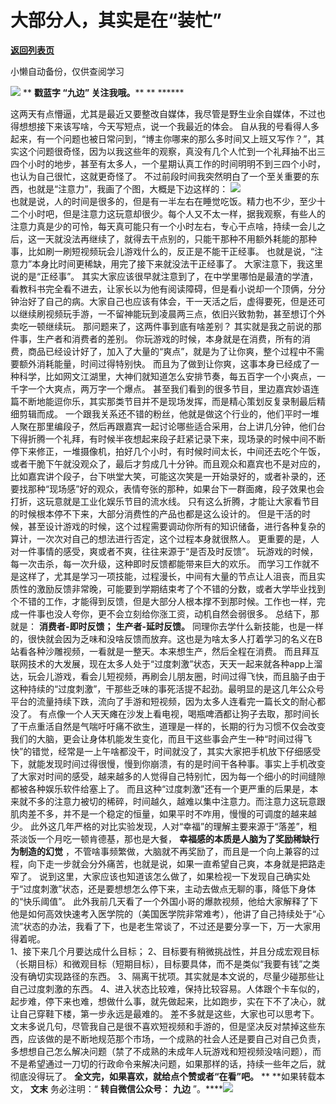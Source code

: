 # 大部分人，其实是在“装忙”

[**返回列表页**](/gzh/九边)

小懒自动备份，仅供查阅学习

****![](https://mmbiz.qpic.cn/mmbiz_gif/Lvm6UAoJibrP9JEWQRXR3swLXRYlFicicbg2q6gYPiapiaCkPr8GibxibGO0jcDe76cnAUJ3KBkCmyTIZBueDAOslJ0Zw/640?wx_fmt=gif)****
** **戳蓝字 **“九边”** 关注我哦。**** ** ******

  
这两天有点懵逼，尤其是最近又要整改自媒体，我尽管是野生业余自媒体，不过也得想想接下来该写啥，今天写短点，说一个我最近的体会。
自从我的号看得人多起来，有一个问题也被日常问到，“博主你哪来的那么多时间又上班又写作？”，其实这个问题很奇怪，因为以我这些年的观察，真没有几个人忙到一个礼拜抽不出三四个小时的地步，甚至有太多人，一个星期认真工作的时间明明不到三四个小时，也认为自己很忙，这就更奇怪了。
不过前段时间我突然明白了一个至关重要的东西，也就是“注意力”，我画了个图，大概是下边这样的：
![](https://mmbiz.qpic.cn/mmbiz_png/INpibEpTBzYceNQMFb9JmUFVuichKRC0Cc37IGiajon7TLdML4h6ejzWT7AQNiaBqJBCWYPbejich25VufExvLUXXnw/640?wx_fmt=png)  
也就是说，人的时间是很多的，但是有一半左右在睡觉吃饭。精力也不少，至少十二个小时吧，但是注意力这玩意却很少。每个人又不太一样，据我观察，有些人的注意力真是少的可怜，每天真可能只有一个小时左右，专心干点啥，持续一会儿之后，这一天就没法再继续了，就得去干点别的，只能干那种不用额外耗能的那种事，比如刷一刷短视频玩会儿游戏什么的，反正是不能干正经事。
也就是说，“注意力”本身比时间更稀缺，用完了接下来就没法干正经事了。 大家注意下，我这里说的是“正经事”。
其实大家应该很早就注意到了，在中学里哪怕是最渣的学渣，看教科书完全看不进去，让家长以为他有阅读障碍，但是看小说却一个顶俩，分分钟治好了自己的病。大家自己也应该有体会，干一天活之后，虚得要死，但是还可以继续刷视频玩手游，一不留神能玩到凌晨两三点，依旧兴致勃勃，甚至想订个外卖吃一顿继续玩。
那问题来了，这两件事到底有啥差别？ 其实就是我之前说的那件事，生产者和消费者的差别。
你玩游戏的时候，本身就是在消费，所有的消费，商品已经设计好了，加入了大量的“爽点”，就是为了让你爽，整个过程中不需要额外消耗能量，时间过得特别快。
而且为了做到让你爽，这事本身已经成了一种科学，比如网文江湖里，大神们就知道怎么安排节奏，每五百字一个小爽点，一千字一个大爽点，两万字一个爆点。
甚至我们看到的很多节目，里边嘉宾妙语连篇不断地能逗你乐，其实那类节目并不是现场发挥，而是精心策划反复录制最后精细剪辑而成。
一个跟我关系还不错的粉丝，他就是做这个行业的，他们平时一堆人聚在那里编段子，然后再跟嘉宾一起讨论哪些适合采用，台上讲几分钟，他们台下得折腾一个礼拜，有时候半夜想起来段子赶紧记录下来，现场录的时候中间不断停下来修正，一堆摄像机，拍好几个小时，有时候时间太长，中间还去吃个午饭，或者干脆下午就没观众了，最后才剪成几十分钟。而且观众和嘉宾也不是对应的，比如嘉宾讲个段子，台下哄堂大笑，可能这次笑是一开始录好的，或者补录的，还要找那种“现场感”好的观众，表情夸张的那种，如果台下一群面瘫，段子效果也会打折，这玩意就是工业化娱乐节目的流水线。
只有这么折腾，才能让大家看节目的时候根本停不下来，大部分消费性的产品也都是这么设计的。
但是干活的时候，甚至设计游戏的时候，这个过程需要调动你所有的知识储备，进行各种复杂的算计，一次次对自己的想法进行否定，这个过程本身就很熬人。
更重要的是，人对一件事情的感受，爽或者不爽，往往来源于“是否及时反馈”。 玩游戏的时候，每一次击杀，每一次升级，这种即时反馈都能带来巨大的欢乐。
而学习工作就不是这样了，尤其是学习一项技能，过程漫长，中间有大量的节点让人沮丧，而且实质性的激励反馈非常晚，可能要到学期结束考了个不错的分数，或者大学毕业找到个不错的工作，才能得到反馈，但是大部分人根本撑不到那时候。工作也一样，完成一件事也没人夸你，更不会立刻给你涨工资，动机自然会弱很多。
总结下，那就是： **消费者-即时反馈；** **生产者-延时反馈。**
同理你去学什么新技能，也是一样的，很快就会因为乏味和没啥反馈而放弃。这也是为啥太多人打着学习的名义在B站看各种沙雕视频，一看就是一整天。本来想生产，然后全程在消费。
而且拜互联网技术的大发展，现在太多人处于“过度刺激”状态，天天一起来就各种app上溜达，玩会儿游戏，看会儿短视频，再刷会儿朋友圈，时间过得飞快，而且脑子由于这种持续的“过度刺激”，干那些乏味的事死活提不起劲。最明显的是这几年公众号平台的流量持续下跌，流向了手游和短视频，因为太多人连看完一篇长文的耐心都没了。
有点像一个人天天瘫在沙发上看电视，喝瓶啤酒都让狗子去取，那时间长了干点重活自然是气喘吁吁痛不欲生，道理是一样的，长期的行为习惯不仅会改变我们的大脑，更会让身体机能发生变化，而且干这些事会产生一种“时间过得飞快”的错觉，经常是一上午啥都没干，时间就没了，其实大家把手机放下仔细感受下，就能发现时间过得很慢，慢到你崩溃，有的是时间干各种事。事实上手机改变了大家对时间的感受，越来越多的人觉得自己特别忙，因为每一个细小的时间缝隙都被各种娱乐软件给塞上了。
而且这种“过度刺激”还有一个更严重的后果是，本来就不多的注意力被切的稀碎，时间越久，越难以集中注意力。而注意力这玩意跟肌肉差不多，并不是一个稳定的恒量，如果平时不咋用，慢慢的可调度的越来越少。
此外这几年严格的对比实验发现，人对“幸福”的理解主要来源于“落差”，粗茶淡饭一个月吃一顿肯德基，那也是大餐，
**幸福感的本质是人脑为了奖励稀缺行为制造的幻觉**
，不管啥事频繁做，大脑就不再奖励了，而且是一个向上兼容的过程，向下走一步就会分外痛苦，也就是说，如果一直希望自己爽，本身就是把路走窄了。
说到这里，大家应该也知道该怎么做了，如果检视一下发现自己确实处于“过度刺激”状态，还是要想想怎么停下来，主动去做点无聊的事，降低下身体的“快乐阈值”。
此外我前几天看了一个外国小哥的爆款视频，他给大家解释了下他是如何高效快速考入医学院的（美国医学院非常难考），他讲了自己持续处于“心流”状态的办法，我看了下，也是老生常谈了，不过还是要分享一下，万一大家用得着呢。  
1、接下来几个月要达成什么目标；
2、目标要有稍微挑战性，并且分成宏观目标（长期目标）和微观目标（短期目标），目标要具体，而不是类似“我要有钱”之类没有确切实现路径的东西。
3、隔离干扰项。其实就是本文说的，尽量少碰那些让自己过度刺激的东西。
4、进入状态比较难，保持比较容易。人体跟个卡车似的，起步难，停下来也难，想做什么事，就先做起来，比如跑步，实在下不了决心，就让自己穿鞋下楼，第一步永远是最难的。
差不多就是这些，大家也可以思考下。
文末多说几句，尽管我自己是很不喜欢短视频和手游的，但是坚决反对禁掉这些东西，应该做的是不断地规范那个市场，一个成熟的社会人还是要自己对自己负责，多想想自己怎么解决问题（禁了不成熟的未成年人玩游戏和短视频没啥问题），而不是希望通过一刀切的行政命令来解决问题，如果那样的话，持续一些年之后，就彻底没得玩了。
**全文完，如果喜欢，就给点个赞或者“在看”吧。** ** **如果转载本文， **文末** 务必注明：“ **转自微信公众号：** **九边**
”。****![](https://mmbiz.qpic.cn/mmbiz_jpg/INpibEpTBzYc1BMqkq9LiaN7x4eww8VfSCeAs73zyXic7icpJml1M0Jvl5vrFh5AQ1TFl5Uge1TxXtZ7aybKed7EBQ/640?wx_fmt=jpeg)  

